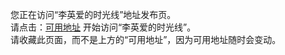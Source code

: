 您正在访问“李英爱的时光线”地址发布页。          
请点击：[可用地址](https://taitailya.github.io/ya/) 开始访问“李英爱的时光线”。               
请收藏此页面，而不是上方的“可用地址”，因为可用地址随时会变动。         
